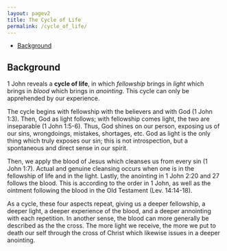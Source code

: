 ```yaml
---
layout: pagev2
title: The Cycle of Life
permalink: /cycle_of_life/
---
```

- [Background](#background)

## Background

1 John reveals a **cycle of life**, in which *fellowship* brings in *light* which brings in *blood* which brings in *anointing*. This cycle can only be apprehended by our experience. 

The cycle begins with fellowship with the believers and with God (1 John 1:3). Then, God as light follows; with fellowship comes light, the two are inseparable (1 John 1:5-6). Thus, God shines on our person, exposing us of our sins, wrongdoings, mistakes, shortages, etc. God as light is the only thing which truly exposes our sin; this is not introspection, but a spontaneous and direct sense in our spirit.

Then, we apply the blood of Jesus which cleanses us from every sin (1 John 1:7). Actual and genuine cleansing occurs when one is in the fellowship of life and in the light. Lastly, the anointing in 1 John 2:20 and 27 follows the blood. This is according to the order in 1 John, as well as the ointment following the blood in the Old Testament (Lev. 14:14-18).

As a cycle, these four aspects repeat, giving us a deeper fellowship, a deeper light, a deeper experience of the blood, and a deeper annointing with each repetition. In another sense, the blood can more generally be described as the the cross. The more light we receive, the more we put to death our self through the cross of Christ which likewise issues in a deeper anointing.





